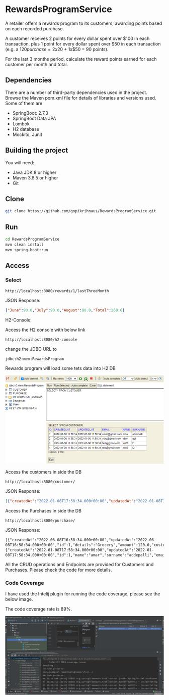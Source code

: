 # RewardsProgramService
A retailer offers a rewards program to its customers, awarding points based on each recorded purchase.

A customer receives 2 points for every dollar spent over $100 in each transaction, plus 1 point for every dollar spent over $50 in each transaction
(e.g. a $120 purchase = 2x$20 + 1x$50 = 90 points).

For the last 3 months period, calculate the reward points earned for each customer per month and total.

## Dependencies
There are a number of third-party dependencies used in the project. 
Browse the Maven pom.xml file for details of libraries and versions used.
Some of them are 

* SpringBoot: 2.7.3
* SpringBoot Data JPA
* Lombok
* H2 database
* Mockito, Junit

## Building the project
You will need:

*	Java JDK 8 or higher
*	Maven 3.8.5 or higher
*	Git

Clone
--------

```sh
git clone https://github.com/gopikrihnaus/RewardsProgramService.git
```

Run
--------

```sh
cd RewardsProgramService
mvn clean install
mvn spring-boot:run
```

Access
--------

### Select

```
http://localhost:8080/rewards/1/lastThreeMonth
```
JSON Response:

```json
{"June":90.0,"July":90.0,"August":80.0,"Total":260.0}
```

H2-Console:

Access the H2 console with below link

```
http://localhost:8080/h2-console
```
change the JDBC URL to 
```
jdbc:h2:mem:RewardsProgram
```
Rewards program will load some tets data into H2 DB

![img_1.png](img_1.png)

Access the customers in side the DB

```
http://localhost:8080/customer/
```
JSON Response:

```json
[{"createdAt":"2022-01-08T17:58:34.000+00:00","updatedAt":"2022-01-08T17:58:34.000+00:00","id":1,"name":"amar","surname":"addepalli","email":"amar@gmail.com"},{"createdAt":"2022-01-08T17:58:34.000+00:00","updatedAt":"2022-01-08T17:58:34.000+00:00","id":2,"name":"vijay","surname":"goli","email":"vijay@gmail.com"},{"createdAt":"2022-01-08T17:58:34.000+00:00","updatedAt":"2022-01-08T17:58:34.000+00:00","id":3,"name":"test1","surname":"t1","email":"test@gmail.com"},{"createdAt":"2022-01-08T17:58:34.000+00:00","updatedAt":"2022-01-08T17:58:34.000+00:00","id":4,"name":"test2","surname":"t2","email":"test@gmail.com"}]
```

Access the Purchases in side the DB

```
http://localhost:8080/purchase/
```
JSON Response:

```
[{"createdAt":"2022-06-08T16:58:34.000+00:00","updatedAt":"2022-06-08T16:58:34.000+00:00","id":1,"details":"Grocery","amount":120.0,"customer":{"createdAt":"2022-01-08T17:58:34.000+00:00","updatedAt":"2022-01-08T17:58:34.000+00:00","id":1,"name":"amar","surname":"addepalli","email":"amar@gmail.com","hibernateLazyInitializer"}}]
```

All the CRUD operations and Endpoints are provided for Customers and Purchases.
Please check the code for more details.
### Code Coverage
I have used the Intelij plugin for running the code coverage, 
please see the below image.

The code coverage rate is 89%.

![img_2.png](img_2.png)
